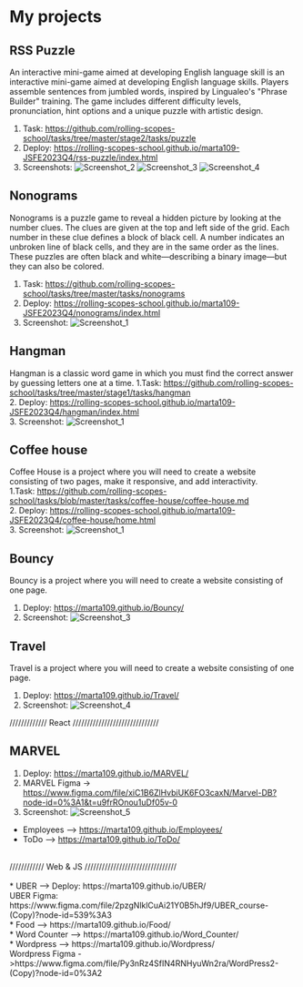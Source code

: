 # My projects

## RSS Puzzle

An interactive mini-game aimed at developing English language skill is an interactive mini-game aimed at developing English language skills. Players assemble sentences from jumbled words, inspired by Lingualeo's "Phrase Builder" training. The game includes different difficulty levels, pronunciation, hint options and a unique puzzle with artistic design. 

1. Task: https://github.com/rolling-scopes-school/tasks/tree/master/stage2/tasks/puzzle
2. Deploy: https://rolling-scopes-school.github.io/marta109-JSFE2023Q4/rss-puzzle/index.html
3. Screenshots: 
![Screenshot_2](https://github.com/rolling-scopes-school/marta109-JSFE2023Q4/assets/71411783/14c75b29-a6ab-4fbd-80ef-7e456c8da5ad)
![Screenshot_3](https://github.com/rolling-scopes-school/marta109-JSFE2023Q4/assets/71411783/a58ab87d-e6ce-4ef8-a3e3-59181d962f5f)
![Screenshot_4](https://github.com/rolling-scopes-school/marta109-JSFE2023Q4/assets/71411783/6b46d10f-088b-4195-a06b-b75aa325b68f)

## Nonograms 
Nonograms is a puzzle game to reveal a hidden picture by looking at the number clues. The clues are given at the top and left side of the grid. Each number in these clue defines a block of black cell. A number indicates an unbroken line of black cells, and they are in the same order as the lines. These puzzles are often black and white—describing a binary image—but they can also be colored.
1. Task: https://github.com/rolling-scopes-school/tasks/tree/master/tasks/nonograms
2. Deploy: https://rolling-scopes-school.github.io/marta109-JSFE2023Q4/nonograms/index.html
3. Screenshot:
![Screenshot_1](https://github.com/rolling-scopes-school/marta109-JSFE2023Q4/assets/71411783/4d93dee3-12ad-4ef8-80a8-b6f355af06f3)

## Hangman 
Hangman is a classic word game in which you must find the correct answer by guessing letters one at a time.
1.Task: https://github.com/rolling-scopes-school/tasks/tree/master/stage1/tasks/hangman    
2. Deploy: https://rolling-scopes-school.github.io/marta109-JSFE2023Q4/hangman/index.html    
3. Screenshot:
![Screenshot_1](https://github.com/rolling-scopes-school/marta109-JSFE2023Q4/assets/71411783/4b80f1a1-b46e-43cd-b4e9-e5bc52407c54)

## Coffee house 
Coffee House is a project where you will need to create a website consisting of two pages, make it responsive, and add interactivity.   
1.Task: https://github.com/rolling-scopes-school/tasks/blob/master/tasks/coffee-house/coffee-house.md    
2. Deploy: https://rolling-scopes-school.github.io/marta109-JSFE2023Q4/coffee-house/home.html      
3. Screenshot:
![Screenshot_1](https://github.com/Marta109/Marta109.github.io/assets/71411783/8f9d3a56-eeaa-43fc-9425-d0d61286a730)
## Bouncy 
Bouncy is a project where you will need to create a website consisting of one page.     
1. Deploy: https://marta109.github.io/Bouncy/     
2. Screenshot:
![Screenshot_3](https://github.com/Marta109/Marta109.github.io/assets/71411783/9d390600-60b3-4b6c-aae8-7ab539fa9ace)
## Travel 
Travel is a project where you will need to create a website consisting of one page.     
1. Deploy: https://marta109.github.io/Travel/    
2. Screenshot:
![Screenshot_4](https://github.com/Marta109/Marta109.github.io/assets/71411783/9f073a9a-d7c7-4e0a-9ccc-5ea1e77231f2)

///////////// React //////////////////////////////<br>
## MARVEL
1. Deploy: https://marta109.github.io/MARVEL/ <br>
2. MARVEL Figma -> https://www.figma.com/file/xiC1B6ZlHvbiUK6FO3caxN/Marvel-DB?node-id=0%3A1&t=u9frROnou1uDf05v-0 <br>
3. Screenshot:
   ![Screenshot_5](https://github.com/Marta109/Marta109.github.io/assets/71411783/337a8ac2-4eb8-49f7-8f78-3adb66570899)

* Employees --> https://marta109.github.io/Employees/ <br>
* ToDo --> https://marta109.github.io/ToDo/ <br>
<br>
//////////// Web & JS ////////////////////////////////<br>
<br>
*  UBER  --> Deploy: https://marta109.github.io/UBER/ <br>
UBER Figma:  https://www.figma.com/file/2pzgNlklCuAi21Y0B5hJf9/UBER_course-(Copy)?node-id=539%3A3 <br>
* Food -->  https://marta109.github.io/Food/ <br>
* Word Counter -->  https://marta109.github.io/Word_Counter/ <br>
* Wordpress -->  https://marta109.github.io/Wordpress/ <br>
Wordpress Figma ->https://www.figma.com/file/Py3nRz4SfIN4RNHyuWn2ra/WordPress2-(Copy)?node-id=0%3A2

